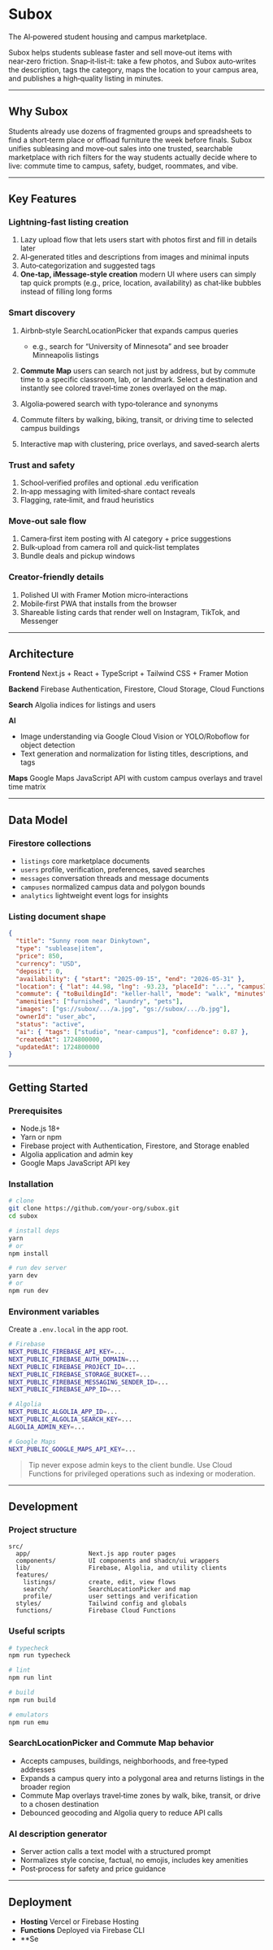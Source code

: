 # Subox

The AI‑powered student housing and campus marketplace.

Subox helps students sublease faster and sell move‑out items with near‑zero friction. Snap‑it‑list‑it: take a few photos, and Subox auto‑writes the description, tags the category, maps the location to your campus area, and publishes a high‑quality listing in minutes.

---

## Why Subox

Students already use dozens of fragmented groups and spreadsheets to find a short‑term place or offload furniture the week before finals. Subox unifies subleasing and move‑out sales into one trusted, searchable marketplace with rich filters for the way students actually decide where to live: commute time to campus, safety, budget, roommates, and vibe.

---

## Key Features

### Lightning‑fast listing creation

1. Lazy upload flow that lets users start with photos first and fill in details later
2. AI‑generated titles and descriptions from images and minimal inputs
3. Auto‑categorization and suggested tags
4. **One‑tap, iMessage‑style creation**  modern UI where users can simply tap quick prompts (e.g., price, location, availability) as chat‑like bubbles instead of filling long forms

### Smart discovery

1. Airbnb‑style SearchLocationPicker that expands campus queries

   * e.g., search for “University of Minnesota” and see broader Minneapolis listings
2. **Commute Map**  users can search not just by address, but by commute time to a specific classroom, lab, or landmark. Select a destination and instantly see colored travel‑time zones overlayed on the map.
3. Algolia‑powered search with typo‑tolerance and synonyms
4. Commute filters by walking, biking, transit, or driving time to selected campus buildings
5. Interactive map with clustering, price overlays, and saved‑search alerts

### Trust and safety

1. School‑verified profiles and optional .edu verification
2. In‑app messaging with limited‑share contact reveals
3. Flagging, rate‑limit, and fraud heuristics

### Move‑out sale flow

1. Camera‑first item posting with AI category + price suggestions
2. Bulk‑upload from camera roll and quick‑list templates
3. Bundle deals and pickup windows

### Creator‑friendly details

1. Polished UI with Framer Motion micro‑interactions
2. Mobile‑first PWA that installs from the browser
3. Shareable listing cards that render well on Instagram, TikTok, and Messenger

---

## Architecture

**Frontend**  Next.js + React + TypeScript + Tailwind CSS + Framer Motion

**Backend**  Firebase Authentication, Firestore, Cloud Storage, Cloud Functions

**Search**  Algolia indices for listings and users

**AI**

* Image understanding via Google Cloud Vision or YOLO/Roboflow for object detection
* Text generation and normalization for listing titles, descriptions, and tags

**Maps**  Google Maps JavaScript API with custom campus overlays and travel time matrix

---

## Data Model

### Firestore collections

* `listings`  core marketplace documents
* `users`  profile, verification, preferences, saved searches
* `messages`  conversation threads and message documents
* `campuses`  normalized campus data and polygon bounds
* `analytics`  lightweight event logs for insights

### Listing document shape

```json
{
  "title": "Sunny room near Dinkytown",
  "type": "sublease|item",
  "price": 850,
  "currency": "USD",
  "deposit": 0,
  "availability": { "start": "2025-09-15", "end": "2026-05-31" },
  "location": { "lat": 44.98, "lng": -93.23, "placeId": "...", "campusId": "umn-tc" },
  "commute": { "toBuildingId": "keller-hall", "mode": "walk", "minutes": 12 },
  "amenities": ["furnished", "laundry", "pets"],
  "images": ["gs://subox/.../a.jpg", "gs://subox/.../b.jpg"],
  "ownerId": "user_abc",
  "status": "active",
  "ai": { "tags": ["studio", "near-campus"], "confidence": 0.87 },
  "createdAt": 1724800000,
  "updatedAt": 1724800000
}
```

---

## Getting Started

### Prerequisites

* Node.js 18+
* Yarn or npm
* Firebase project with Authentication, Firestore, and Storage enabled
* Algolia application and admin key
* Google Maps JavaScript API key

### Installation

```bash
# clone
git clone https://github.com/your-org/subox.git
cd subox

# install deps
yarn
# or
npm install

# run dev server
yarn dev
# or
npm run dev
```

### Environment variables

Create a `.env.local` in the app root.

```bash
# Firebase
NEXT_PUBLIC_FIREBASE_API_KEY=...
NEXT_PUBLIC_FIREBASE_AUTH_DOMAIN=...
NEXT_PUBLIC_FIREBASE_PROJECT_ID=...
NEXT_PUBLIC_FIREBASE_STORAGE_BUCKET=...
NEXT_PUBLIC_FIREBASE_MESSAGING_SENDER_ID=...
NEXT_PUBLIC_FIREBASE_APP_ID=...

# Algolia
NEXT_PUBLIC_ALGOLIA_APP_ID=...
NEXT_PUBLIC_ALGOLIA_SEARCH_KEY=...
ALGOLIA_ADMIN_KEY=...

# Google Maps
NEXT_PUBLIC_GOOGLE_MAPS_API_KEY=...
```

> Tip  never expose admin keys to the client bundle. Use Cloud Functions for privileged operations such as indexing or moderation.

---

## Development

### Project structure

```
src/
  app/                Next.js app router pages
  components/         UI components and shadcn/ui wrappers
  lib/                Firebase, Algolia, and utility clients
  features/
    listings/         create, edit, view flows
    search/           SearchLocationPicker and map
    profile/          user settings and verification
  styles/             Tailwind config and globals
  functions/          Firebase Cloud Functions
```

### Useful scripts

```bash
# typecheck
npm run typecheck

# lint
npm run lint

# build
npm run build

# emulators
npm run emu
```

### SearchLocationPicker and Commute Map behavior

* Accepts campuses, buildings, neighborhoods, and free‑typed addresses
* Expands a campus query into a polygonal area and returns listings in the broader region
* Commute Map overlays travel‑time zones by walk, bike, transit, or drive to a chosen destination
* Debounced geocoding and Algolia query to reduce API calls

### AI description generator

* Server action calls a text model with a structured prompt
* Normalizes style  concise, factual, no emojis, includes key amenities
* Post‑process for safety and price guidance

---

## Deployment

* **Hosting**  Vercel or Firebase Hosting
* **Functions**  Deployed via Firebase CLI
* \*\*Se
